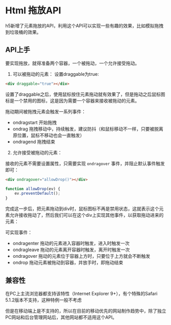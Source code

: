 # Html 拖放API

h5新增了元素拖放的API，利用这个API可以实现一些有趣的效果，比如模拟拖拽到垃圾桶的效果。

## API上手

要实现拖放，就得准备两个容器，一个被拖动，一个允许接受拖动。

1. 可以被拖动的元素：
设置draggable为true: 
```html
<div draggable="true"></div>
```
设置了draggable之后，使用鼠标按住元素拖动就有效果了，但是拖动之后鼠标图标是一个禁用的图标，这是因为需要一个容器来接收被拖动的元素。

拖动期间被拖拽元素会触发一系列事件：
- ondragstart 开始拖拽
- ondrag 拖拽移动中，持续触发，建议防抖（和鼠标移动不一样，只要被脱离原位置，鼠标不移动也会一直触发）
- ondragend 拖拽结束

2. 允许接受被拖动的元素：

接收的元素不需要设置属性，只需要实现 `ondragover` 事件，并阻止默认事件触发即可：
```html
<div ondragover="allowDrop()"></div>
```

```js
function allowDrop(ev) {
    ev.preventDefault();
}
```

完成这一步后，把元素拖动到div时，鼠标图标不再是禁用状态，这就表示这个元素允许接收拖动了，然后我们可以在这个div上实现其他事件，以获取拖动进来的元素：

可实现事件：
- ondragenter 拖动的元素进入容器时触发，进入时触发一次
- ondragleave 拖动的元素离开容器时触发，离开时触发一次
- ondragover 拖动的元素位于容器上方时，只要位于上方就会不断触发
- ondrop 拖动元素被拖动到容器，并放手时，即拖动结束

## 兼容性
在PC上主流浏览器都支持该特性（Internet Explorer 9+），有个特殊的Safari 5.1.2版本不支持，这种特例一般不考虑

但是在移动端上是不支持的，所以在目前的移动优先的网站制作趋势中，除了独立PC网站和后台管理网站后，其他网站都不适用这个API。